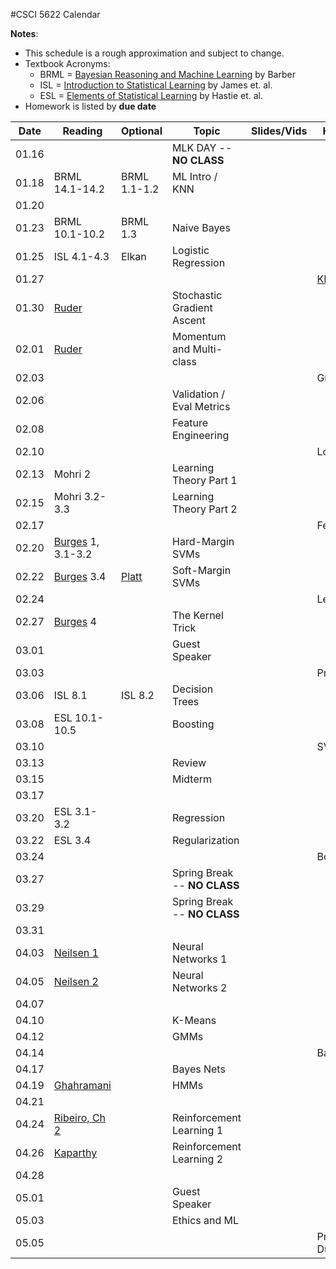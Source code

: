 #CSCI 5622 Calendar

**Notes**:
- This schedule is a rough approximation and subject to change.
- Textbook Acronyms: 
	- BRML = [Bayesian Reasoning and Machine Learning](http://web4.cs.ucl.ac.uk/staff/D.Barber/pmwiki/pmwiki.php?n=Brml.Online) by Barber 
	- ISL = [Introduction to Statistical Learning](http://www-bcf.usc.edu/~gareth/ISL/) by James et. al. 
	- ESL = [Elements of Statistical Learning](https://statweb.stanford.edu/~tibs/ElemStatLearn/) by Hastie et. al. 
- Homework is listed by **due date**
<!--- - All in-class notebooks will be posted [here](https://github.com/chrisketelsen/csci5622notebooks) -->

| Date 		   | Reading         |  Optional   |                Topic             	 | Slides/Vids| Hmwk  	| 
|:------------:| ----------------| ------------|-------------------------------------|----------|-----------|
| 01.16        | 		         | 			   | MLK DAY -- **NO CLASS**			 |			|			| 
| 01.18        | BRML 14.1-14.2	 | BRML 1.1-1.2| ML Intro / KNN						 |												<!---[slides](http://grandmaster.colorado.edu/~cketelsen/files/csci5622/slides/lesson01.pdf)-->		|			| 
| 01.20        |  				 |             | 									 |			|			| 
| 01.23        | BRML 10.1-10.2  | BRML 1.3    | Naive Bayes 						 |			|			| 
| 01.25        | ISL 4.1-4.3     | Elkan       | Logistic Regression			     |			|			| 
| 01.27        | 		         | 			   | 									 |			| 											[KNN](https://github.com/chrisketelsen/courses/blob/master/csci5622/homework/knn/assign.md)		| 
| 01.30        | [Ruder](http://sebastianruder.com/optimizing-gradient-descent/)																				 | 			   | Stochastic Gradient Ascent 		 |			|			| 
| 02.01        | [Ruder](http://sebastianruder.com/optimizing-gradient-descent/)			 																	 | 			   | Momentum and Multi-class <!---(ECC in cl)-->|			|			| 
| 02.03        | 		         | 			   |  									 |			| Groups	| 
| 02.06        | 				 | 			   | Validation / Eval Metrics 			 |          |			| 
| 02.08        | 				 | 			   | Feature Engineering 				 |	 		|			| 
| 02.10        | 		         | 			   |  									 |			| LogReg	| 
| 02.13        | Mohri 2         | 			   | Learning Theory Part 1			     |          |			| 
| 02.15        | Mohri 3.2-3.3   | 			   | Learning Theory Part 2				 |	 		|			| 
| 02.17        | 		         | 			   |  									 |			| FeatEngr	| 
| 02.20        | [Burges](http://research.microsoft.com/en-us/um/people/cburges/papers/svmtutorial.pdf) 1, 3.1-3.2 												 |	     	   | Hard-Margin SVMs 					 |	    	|			| 
| 02.22        | [Burges](http://research.microsoft.com/en-us/um/people/cburges/papers/svmtutorial.pdf) 3.4 													 | [Platt](https://www.microsoft.com/en-us/research/wp-content/uploads/2016/02/smo-book.pdf)												   | Soft-Margin SVMs    				 | 			|			| 
| 02.24        | 		         | 			   |  									 |			| Learn  	| 
| 02.27        | [Burges](http://research.microsoft.com/en-us/um/people/cburges/papers/svmtutorial.pdf) 4 														 | 			   | The Kernel Trick 					 |	 		|			| 
| 03.01        | 				 | 			   | Guest Speaker 						 |	 		|			| 
| 03.03        | 		         | 			   |  									 |			| Proposal	| 
| 03.06        | ISL 8.1   		 | ISL 8.2	   | Decision Trees						 |	        | 			| 
| 03.08        | ESL 10.1-10.5	 | 			   | Boosting 							 |	        |			| 
| 03.10        | 		         | 			   | 									 |			| SVM       | 
| 03.13        | 			     | 			   | Review								 |			|			| 
| 03.15        | 			     | 			   | Midterm							 |			|			| 
| 03.17        | 		         | 			   | 									 |			| 			| 
| 03.20        | ESL 3.1-3.2	 | 			   | Regression 			      		 |			|			| 
| 03.22        | ESL 3.4		 |             | Regularization						 |          |			| 
| 03.24        | 		         | 			   | 									 |			| Boosting	| 
| 03.27        | 			     | 			   | Spring Break -- **NO CLASS**		 |			|			| 
| 03.29        | 			     | 			   | Spring Break -- **NO CLASS**		 |			|			| 
| 03.31        | 			     | 			   | 									 |			|			| 
| 04.03        | [Neilsen 1](http://neuralnetworksanddeeplearning.com/chap1.html) 																				 | 			   | Neural Networks 1					 |			|			| 
| 04.05        | [Neilsen 2](http://neuralnetworksanddeeplearning.com/chap2.html) 																				 | 			   | Neural Networks 2					 |			|			| 
| 04.07        | 				 | 			   | 									 |			| 			| 
| 04.10        | 				 |  		   | K-Means							 |			|			| 
| 04.12        | 				 | 			   | GMMs								 |			|			| 
| 04.14        | 				 | 			   | 									 |			| Baseline	| 
| 04.17        | 				 | 			   | Bayes Nets 						 |			|			| 
| 04.19        | [Ghahramani](http://mlg.eng.cam.ac.uk/zoubin/papers/ijprai.pdf) 																				 | 			   | HMMs								 |			|			| 
| 04.21        | 				 | 			   | 									 |			|			| 
| 04.24        | [Ribeiro, Ch 2](http://neuro.bstu.by/ai/To-dom/My_research/Papers-2.0/RL-tutorial/rlearn2.pdf)  												 | 			   | Reinforcement Learning 1			 |			|			| 
| 04.26        | [Kaparthy](http://karpathy.github.io/2016/05/31/rl/)																							 | 			   | Reinforcement Learning 2			 |			|			| 
| 04.28        | 				 | 			   | 									 |			|			| 
| 05.01        | 				 | 			   | Guest Speaker 						 |			|			| 
| 05.03        | 				 | 			   | Ethics and ML 						 |			|			| 
| 05.05        | 				 | 			   | 									 |			| Project Due | 


